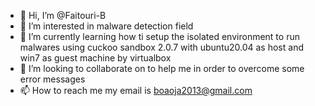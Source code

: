- 👋 Hi, I’m @Faitouri-B
- 👀 I’m interested in malware detection field 
- 🌱 I’m currently learning how ti setup the isolated environment to run malwares using cuckoo sandbox 2.0.7 with ubuntu20.04 as host and win7 as guest machine by virtualbox
- 💞️ I’m looking to collaborate on to help me in order to overcome some error messages
- 📫 How to reach me my email is boaoja2013@gmail.com 

<!---
Faitouri-B/Faitouri-B is a ✨ special ✨ repository because its `README.md` (this file) appears on your GitHub profile.
You can click the Preview link to take a look at your changes.
--->
